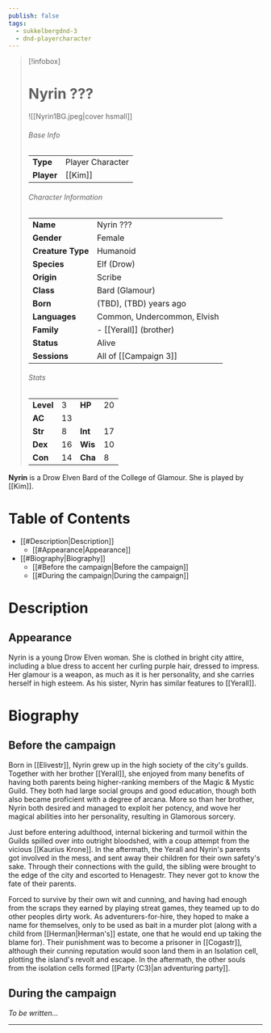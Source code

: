 ```yaml
---
publish: false
tags:
  - sukkelbergdnd-3
  - dnd-playercharacter
---
```

> [!infobox]  
> # Nyrin ???
> ![[Nyrin1BG.jpeg|cover hsmall]]  
> ###### Base Info
> | | |  
> |---|---|  
> | **Type** | Player Character |
> | **Player** | [[Kim]] |
> ###### Character Information  
> | | |  
> |---|---|  
> | **Name** | Nyrin ??? |
> | **Gender** | Female | 
> | **Creature Type** | Humanoid |
> | **Species** | Elf (Drow) |  
> | **Origin** | Scribe |
> | **Class** | Bard (Glamour) |  
> | **Born** | (TBD), (TBD) years ago |  
> | **Languages** | Common, Undercommon, Elvish |  
> | **Family** | - [[Yerall]] (brother) |
> | **Status** | Alive |
> | **Sessions** | All of [[Campaign 3]] |
> ###### Stats
> | | | | |
> |---|---|---|---|
> | **Level** | 3 | **HP** | 20 |
> | **AC** | 13 | | |
> | **Str** | 8 | **Int** | 17 |
> | **Dex** | 16 | **Wis** | 10 |
> | **Con** | 14 | **Cha** | 8 |

**Nyrin** is a Drow Elven Bard of the College of Glamour. She is played by [[Kim]]. 
# Table of Contents
- [[#Description|Description]]
	- [[#Appearance|Appearance]]
- [[#Biography|Biography]]
	- [[#Before the campaign|Before the campaign]]
	- [[#During the campaign|During the campaign]]
# Description
## Appearance
Nyrin is a young Drow Elven woman. She is clothed in bright city attire, including a blue dress to accent her curling purple hair, dressed to impress. Her glamour is a weapon, as much as it is her personality, and she carries herself in high esteem. As his sister, Nyrin has similar features to [[Yerall]].
# Biography
## Before the campaign
Born in [[Elivestr]], Nyrin grew up in the high society of the city's guilds. Together with her brother [[Yerall]], she enjoyed from many benefits of having both parents being higher-ranking members of the Magic & Mystic Guild. They both had large social groups and good education, though both also became proficient with a degree of arcana. More so than her brother, Nyrin both desired and managed to exploit her potency, and wove her magical abilities into her personality, resulting in Glamorous sorcery.

Just before entering adulthood, internal bickering and turmoil within the Guilds spilled over into outright bloodshed, with a coup attempt from the vicious [[Kaurius Krone]]. In the aftermath, the Yerall and Nyrin's parents got involved in the mess, and sent away their children for their own safety's sake. Through their connections with the guild, the sibling were brought to the edge of the city and escorted to Henagestr. They never got to know the fate of their parents.

Forced to survive by their own wit and cunning, and having had enough from the scraps they earned by playing streat games, they teamed up to do other peoples dirty work. As adventurers-for-hire, they hoped to make a name for themselves, only to be used as bait in a murder plot (along with a child from [[Herman|Herman's]] estate, one that he would end up taking the blame for). Their punishment was to become a prisoner in [[Cogastr]], although their cunning reputation would soon land them in an Isolation cell, plotting the island's revolt and escape. In the aftermath, the other souls from the isolation cells formed [[Party (C3)|an adventuring party]].
## During the campaign
*To be written...*
***
